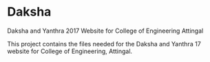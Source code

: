 # Daksha
Daksha and Yanthra 2017 Website for College of Engineering Attingal 


This project contains the files needed for the Daksha and Yanthra 17 website for College of Engineering, Attingal.
